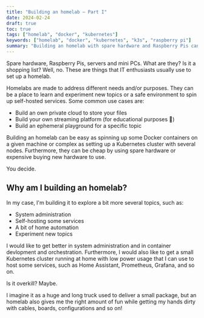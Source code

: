 ```yaml
---
title: "Building an homelab — Part I"
date: 2024-02-24
draft: true
toc: true
tags: ["homelab", "docker", "kubernetes"]
keywords: ["homelab", "docker", "kubernetes", "k3s", "raspberry pi"]
summary: "Building an homelab with spare hardware and Raspberry Pis can be funny as well as educational. This post covers a Kubernetes homelab built by using two Raspberry Pi 4 nodes."
---
```


Spare hardware, Raspberry Pis, servers and mini PCs. What are they? Is it a shopping list? Well, no. These are things that IT enthusiasts usually use to set up a homelab.

Homelabs are made to address different needs and/or purposes. They can be a place to learn and experiment new topics or a safe environment to spin up self-hosted services. Some common use cases are:
- Build an own private cloud to store your files
- Build your own streaming platform (for educational purposes 👀)
- Build an ephemeral playground for a specific topic

Building an homelab can be easy as spinning up some Docker containers on a given machine or complex as setting up a Kubernetes cluster with several nodes. Furthermore, they can be cheap by using spare hardware or expensive buying new hardware to use.

You decide.

## Why am I building an homelab?

In my case, I'm building it to explore a bit more several topics, such as:
- System administration
- Self-hosting some services
- A bit of home automation
- Experiment new topics

I would like to get better in system administration and in container devlopment and orchestration. Furthermore, I would also like to get a small Kubernetes cluster running at home with low power usage that I can use to host some services, such as Home Assistant, Prometheus, Grafana, and so on.

Is it overkill? Maybe.

I imagine it as a huge and long truck used to deliver a small package, but an homelab also gives me the right amount of fun while getting my hands dirty with cables, boards, configurations and so on!

